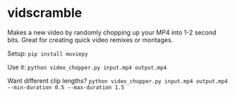 # vidscramble

Makes a new video by randomly chopping up your MP4 into 1-2 second bits. Great for creating quick video remixes or montages.

Setup:
`pip install moviepy`

Use it:
`python video_chopper.py input.mp4 output.mp4`

Want different clip lengths?
`python video_chopper.py input.mp4 output.mp4 --min-duration 0.5 --max-duration 1.5`

